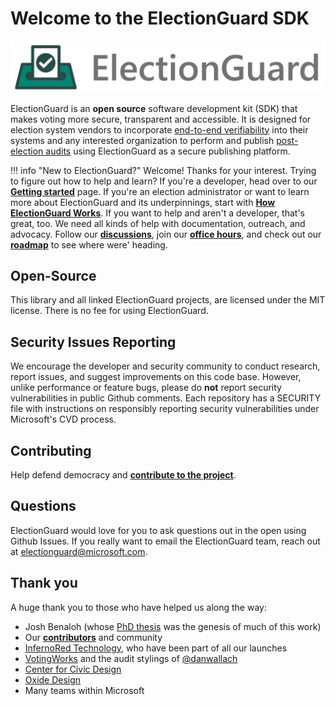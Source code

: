 # Welcome to the ElectionGuard SDK

![Microsoft Defending Democracy Program: ElectionGuard](images/electionguard-banner.svg)

ElectionGuard is an **open source** software development kit (SDK) that makes voting more secure, transparent and accessible. It is designed for election system vendors to incorporate [end-to-end verifiability](Glossary/#end-to-end-verifiable-elections) into their systems and any interested organization to perform and publish [post-election audits](Glossary/#post-election-audit) using ElectionGuard as a secure publishing platform.

!!! info "New to ElectionGuard?"
    Welcome! Thanks for your interest. Trying to figure out how to help and learn? If you're a developer, head over to our [**Getting started**](Getting_Started.md) page. If you're an election administrator or want to learn more about ElectionGuard and its underpinnings, start with [**How ElectionGuard Works**](guide/Introduction.md). If you want to help and aren't a developer, that's great, too. We need all kinds of help with documentation, outreach, and advocacy. Follow our [**discussions**](https://github.com/microsoft/electionguard/discussions), join our [**office hours**](https://github.com/microsoft/electionguard/discussions/61), and check out our [**roadmap**](Roadmap.md) to see where were' heading.

## Open-Source
This library and all linked ElectionGuard projects, are licensed under the MIT license. There is no fee for using ElectionGuard.

## Security Issues Reporting

We encourage the developer and security community to conduct research, report issues, and suggest improvements on this code base. However, unlike performance or feature bugs, please do **not** report security vulnerabilities in public Github comments. Each repository has a SECURITY file with instructions on responsibly reporting security vulnerabilities under Microsoft's CVD process.

## Contributing

Help defend democracy and **[contribute to the project][]**.

[Contribute to the project]: https://github.com/microsoft/electionguard/blob/main/CONTRIBUTING.md

## Questions

ElectionGuard would love for you to ask questions out in the open using Github Issues. If you really want to email the ElectionGuard team, reach out at [electionguard@microsoft.com](mailto:electionguard@microsoft.com).

## Thank you
A huge thank you to those who have helped us along the way:

* Josh Benaloh (whose [PhD thesis](https://www.microsoft.com/en-us/research/publication/verifiable-secret-ballot-elections/) was the genesis of much of this work)
* Our [**contributors**](Contributions.md) and community
* [InfernoRed Technology](https://infernored.com/), who have been part of all our launches
* [VotingWorks](https://voting.works/) and the audit stylings of [@danwallach](https://github.com/danwallach)
* [Center for Civic Design](https://civicdesign.org/)
* [Oxide Design](https://oxidedesign.com/)
* Many teams within Microsoft

